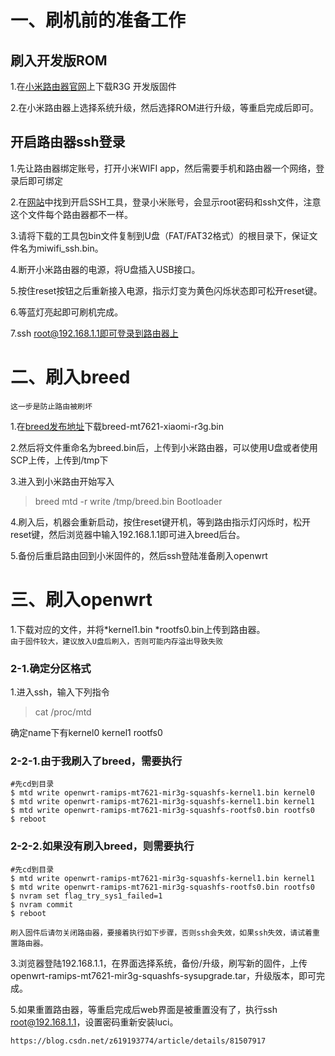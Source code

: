 # 一、刷机前的准备工作  
## 刷入开发版ROM  
  
1.在[小米路由器官网](http://www.miwifi.com/miwifi_download.html)上下载R3G 开发版固件  
  
2.在小米路由器上选择系统升级，然后选择ROM进行升级，等重启完成后即可。  
  
## 开启路由器ssh登录  
1.先让路由器绑定账号，打开小米WIFI app，然后需要手机和路由器一个网络，登录后即可绑定  
  
2.在[网站](http://www.miwifi.com/miwifi_open.html)中找到开启SSH工具，登录小米账号，会显示root密码和ssh文件，注意这个文件每个路由器都不一样。  
  
3.请将下载的工具包bin文件复制到U盘（FAT/FAT32格式）的根目录下，保证文件名为miwifi_ssh.bin。  
  
4.断开小米路由器的电源，将U盘插入USB接口。  
  
5.按住reset按钮之后重新接入电源，指示灯变为黄色闪烁状态即可松开reset键。  
  
6.等蓝灯亮起即可刷机完成。  
  
7.ssh root@192.168.1.1即可登录到路由器上  
  
# 二、刷入breed
`这一步是防止路由被刷坏`  
  
1.在[breed发布地址](https://breed.hackpascal.net/)下载breed-mt7621-xiaomi-r3g.bin  
  
2.然后将文件重命名为breed.bin后，上传到小米路由器，可以使用U盘或者使用SCP上传，上传到/tmp下  
  
3.进入到小米路由开始写入
> breed mtd -r write /tmp/breed.bin Bootloader  
  
4.刷入后，机器会重新启动，按住reset键开机，等到路由指示灯闪烁时，松开reset键，然后浏览器中输入192.168.1.1即可进入breed后台。  
  
5.备份后重启路由回到小米固件的，然后ssh登陆准备刷入openwrt  
  
# 三、刷入openwrt  
1.下载对应的文件，并将*kernel1.bin *rootfs0.bin上传到路由器。  
`由于固件较大，建议放入U盘后刷入，否则可能内存溢出导致失败`  
  
### 2-1.确定分区格式  
1.进入ssh，输入下列指令  
> cat /proc/mtd  
  
确定name下有kernel0 kernel1 rootfs0  
  
### 2-2-1.由于我刷入了breed，需要执行  
  ```  
#先cd到目录
$ mtd write openwrt-ramips-mt7621-mir3g-squashfs-kernel1.bin kernel0
$ mtd write openwrt-ramips-mt7621-mir3g-squashfs-kernel1.bin kernel1
$ mtd write openwrt-ramips-mt7621-mir3g-squashfs-rootfs0.bin rootfs0
$ reboot
```  
  
### 2-2-2.如果没有刷入breed，则需要执行  
  ```
#先cd到目录
$ mtd write openwrt-ramips-mt7621-mir3g-squashfs-kernel1.bin kernel1
$ mtd write openwrt-ramips-mt7621-mir3g-squashfs-rootfs0.bin rootfs0
$ nvram set flag_try_sys1_failed=1
$ nvram commit
$ reboot
```  
`刷入固件后请勿关闭路由器，要接着执行如下步骤，否则ssh会失效，如果ssh失效，请试着重置路由器。`  
  
3.浏览器登陆192.168.1.1，在界面选择系统，备份/升级，刷写新的固件，上传openwrt-ramips-mt7621-mir3g-squashfs-sysupgrade.tar，升级版本，即可完成。  
  
5.如果重置路由器，等重启完成后web界面是被重置没有了，执行ssh root@192.168.1.1，设置密码重新安装luci。  
  
`https://blog.csdn.net/z619193774/article/details/81507917`
